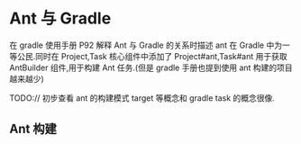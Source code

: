 # Ant 与 Gradle

在 gradle 使用手册 P92 解释 Ant 与 Gradle 的关系时描述 ant 在 Gradle 中为一等公民.同时在 Project,Task 核心组件中添加了 Project#ant,Task#ant 用于获取 AntBuilder 组件,用于构建 Ant 任务.(但是 gradle 手册也提到使用 ant 构建的项目越来越少)

TODO:// 初步查看 ant 的构建模式 target 等概念和 gradle task 的概念很像.

## Ant 构建
